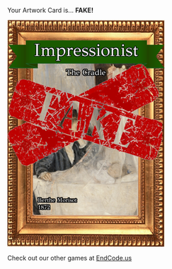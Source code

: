 Your Artwork Card is... 
  **FAKE!**
 
 ![alt text](ArtworThe_Cradle_Fake[face,1].png?raw=true "Artwork Card")  
 
 
 
 
 
 Check out our other games at [EndCode.us](https://endcode.us/)